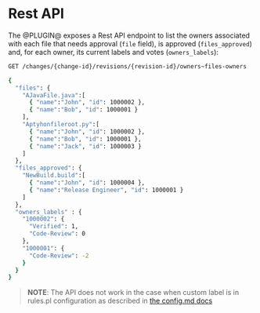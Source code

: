 # Rest API

The @PLUGIN@ exposes a Rest API endpoint to list the owners associated with each file that
needs approval (`file` field), is approved (`files_approved`) and, for each owner,
its current labels and votes (`owners_labels`):

```bash
GET /changes/{change-id}/revisions/{revision-id}/owners~files-owners

{
  "files": {
    "AJavaFile.java":[
      { "name":"John", "id": 1000002 },
      { "name":"Bob", "id": 1000001 }
    ],
    "Aptyhonfileroot.py":[
      { "name":"John", "id": 1000002 },
      { "name":"Bob", "id": 1000001 },
      { "name":"Jack", "id": 1000003 }
    ]
  },
  "files_approved": {
    "NewBuild.build":[
      { "name":"John", "id": 1000004 },
      { "name":"Release Engineer", "id": 1000001 }
    ]
  },
  "owners_labels" : {
    "1000002": {
      "Verified": 1,
      "Code-Review": 0
    },
    "1000001": {
      "Code-Review": -2
    }
  }
}

```

> __NOTE__: The API does not work in the case when custom label is in
> rules.pl configuration as described in [the config.md docs](https://gerrit.googlesource.com/plugins/owners/+/refs/heads/stable-3.4/owners/src/main/resources/Documentation/config.md#example-3-owners-file-without-matchers-and-custom-owner_approves-label)